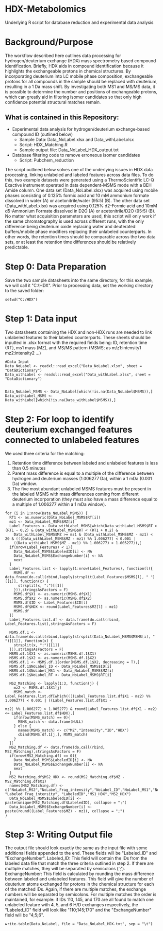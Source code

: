 # HDX-Metabolomics
Underlying R script for database reduction and experimental data analysis

# Background/Purpose
The workflow described here outlines data processing for hydrogen/deuterium exchange (HDX) mass spectrometry based compound identification. Briefly, HDX aids in compound identification because it highlights the exchangeable protons in chemical structures. By incorporating deuterium into LC mobile phase composition, exchangeable protons for all compounds in the sample should be replaced with deuterium, resulting in a 1 Da mass shift. By investigating both MS1 and MS/MS data, it is possible to determine the number and positions of exchangeable protons, which can greatly aid in filtering isomer candidates so that only high confidence potential structural matches remain. 

## What is contained in this Repository:
- Experimental data analysis for hydrogen/deuterium exchange-based compound ID (outlined below)
  - Sample Data: Data_NoLabel.xlsx and Data_withLabel.xlsx
  - Script: HDX_Matching.R
  - Sample output file: Data_NoLabel_HDX_output.txt
- Database filtering code to remove erroneous isomer candidates
  - Script: Pubchem_reduction

The script outlined below solves one of the underlying issues in HDX data processing, linking unlabeled and labeled features across data files. To do this, two example datasets were generated using a ThermoScientific LC-Q Exactive instrument operated in data dependent-MSMS mode with a BEH Amide column. One data set (Data_NoLabel.xlsx) was acquired using mobile phases consisting of 0.125% formic acid and 10 mM ammonium formate dissolved in water (A) or acetonitrile/water (95:5) (B). The other data set (Data_withLabel.xlsx) was acquired using 0.125% d2-Formic acid and 10mM d5-Ammonium Formate dissolved in D2O (A) or acetonitrile/D2O (95:5) (B). No matter what acquisition parameters are used, this script will only work if the same chromatography is used across different runs, with the only difference being deuterium oxide replacing water and deuterated buffers/mobile phase modifiers replacing their unlabeled counterparts. In other words, the retention times should be comparable across the two data sets, or at least the retention time differences should be relatively predictable.

# Step 0: Data Preparation
Save the two sample datasheets into the same directory, for this example, we will call it "C:\HDX". Prior to processing data, set the working directory to the saved folder:
```
setwd("C:/HDX")
```

# Step 1: Data input
Two datasheets containing the HDX and non-HDX runs are needed to link unlabeled features to their labeled counterparts.
These sheets should be inputted in .xlsx format with the required fields being: ID, retention time (RT), ms1 mass (MZ), and MS/MS pattern (MSMS; as m/z1:intensity1 mz2:intensity2 ...)
```
#Data Input
Data_NoLabel <- readxl::read_excel("Data_NoLabel.xlsx", sheet = "DataDictionary")
Data_withLabel <- readxl::read_excel("Data_withLabel.xlsx", sheet = "DataDictionary")


Data_NoLabel_MSMS <- Data_NoLabel[which(!is.na(Data_NoLabel$MSMS)),]
Data_withLabel_MSMS <- Data_withLabel[which(!is.na(Data_withLabel$MSMS)),]
```

# Step 2: For loop to identify deuterium exchanged features connected to unlabeled features
We used three criteria for the matching:
1. Retention time difference between labeled and unlabeled features is less than 0.5 minutes
2. Parent mass difference is equal to a multiple of the difference between hydrogen and deuterium masses (1.006277 Da), within a 1 mDa (0.001 Da) window.
3. The five most abundant unlabeled MSMS features must be present in the labeled MSMS with mass differences coming from different deuterium incorporation (they must also have a mass difference equal to a multiple of 1.006277 within a 1 mDa window).
```
for (i in 1:nrow(Data_NoLabel_MSMS)) {
  RT1 <- as.numeric(Data_NoLabel_MSMS$RT[i])
  mz1 <- Data_NoLabel_MSMS$MZ[i]
  Label_Features <- Data_withLabel_MSMS[which(Data_withLabel_MSMS$RT > (RT1 - 0.2) & Data_withLabel_MSMS$RT < (RT1 + 0.2) & 
    Data_withLabel_MSMS$MZ >= mz1 & (Data_withLabel_MSMS$MZ - mz1) < 20 & (((Data_withLabel_MSMS$MZ - mz1) %% 1.006277) < 0.001 |
    ((Data_withLabel_MSMS$MZ - mz1) %% 1.006277) > 1.005277)),]
  if(nrow(Label_Features) < 1){
    Data_NoLabel_MSMS$LabeledID[i] <- NA
    Data_NoLabel_MSMS$ExchangeNumber[i] <- NA
    next
  }
  Label_Features.list <- lapply(1:nrow(Label_Features), function(l){
    MSMS.df <- data.frame(do.call(rbind,lapply(strsplit(Label_Features$MSMS[l], " ")[[1]], function(x) {
      strsplit(x, ":")[[1]]
    })),stringsAsFactors = F)
    MSMS.df$X1 <- as.numeric(MSMS.df$X1)
    MSMS.df$X2 <- as.numeric(MSMS.df$X2)
    MSMS.df$ID <- Label_Features$ID[l]
    MSMS.df$HDX <- round(Label_Features$MZ[l] - mz1)
    MSMS.df
  })
  Label_Features.list.df <- data.frame(do.call(rbind, Label_Features.list),stringsAsFactors = F)
  
  MSMS.df.1 <- data.frame(do.call(rbind,lapply(strsplit(Data_NoLabel_MSMS$MSMS[i], " ")[[1]], function(x) {
    strsplit(x, ":")[[1]]
  })),stringsAsFactors = F)
  MSMS.df.1$X1 <- as.numeric(MSMS.df.1$X1)
  MSMS.df.1$X2 <- as.numeric(MSMS.df.1$X2)
  MSMS.df.1 <- MSMS.df.1[order(MSMS.df.1$X2, decreasing = T),]
  MSMS.df.1$NoLabel_ID <- Data_NoLabel_MSMS$ID[i]
  MSMS.df.1$NoLabel_MS1 <- Data_NoLabel_MSMS$MZ[i]
  MSMS.df.1$NoLabel_RT <- Data_NoLabel_MSMS$RT[i]
  
  MS2_Matching <- lapply(1:3, function(j) {
    mz2 <- MSMS.df.1$X1[j]
    MSMS_match <- Label_Features.list.df[which((((Label_Features.list.df$X1 - mz2) %% 1.006277) < 0.001 | ((Label_Features.list.df$X1 - 
                                                                                                              mz2) %% 1.006277) > 1.005277) & round(Label_Features.list.df$X1 - mz2) <= Label_Features.list.df$HDX),]
    if(nrow(MSMS_match) == 0){
      MSMS_match <- data.frame(NULL)
    } else {
      names(MSMS_match) <- c("MZ","Intensity","ID","HDX")
      cbind(MSMS.df.1[j,], MSMS_match)
    }
  })
  MS2_Matching.df <- data.frame(do.call(rbind, MS2_Matching),stringsAsFactors = F)
  if(nrow(MS2_Matching.df) == 0){
    Data_NoLabel_MSMS$LabeledID[i] <- NA
    Data_NoLabel_MSMS$ExchangeNumber[i] <- NA
    next
  }
  MS2_Matching.df$MS2_HDX <- round(MS2_Matching.df$MZ - MS2_Matching.df$X1)
  names(MS2_Matching.df) <- c("NoLabel_MS2","NoLabel_Frag_intensity","NoLabel_ID","NoLabel_MS1","NoLabel_RT","Labeled_MS2", "Labeled_Frag_intensity", "LabeledID","MS1_HDX","MS2_HDX")
  Data_NoLabel_MSMS$LabeledID[i] <- paste(unique(MS2_Matching.df$LabeledID), collapse = ";")
  Data_NoLabel_MSMS$ExchangeNumber[i] <- paste(round((Label_Features$MZ) - mz1), collapse = ";")
}
```
# Step 3: Writing Output file
The output file should look exactly the same as the input file with some additional fields appended to the end. These fields will be "Labeled_ID" and "ExchangeNumber".
Labeled_ID: This field will contain the IDs from the labeled data file that match the three criteria outlined in step 2. If there are multiple matches, they will be separated by semicolons (';').
ExchangeNumber: This field is calculated by rounding the mass difference between labeled and unlabeled features. This field will give the number of deuterium atoms exchanged for protons in the chemical structure for each of the matched IDs. Again, if there are multiple matches, the exchange numbers will be separated by semicolons.
For multiple matches the order is maintained, for example: if IDs 110, 145, and 170 are all found to match one unlabeled feature with 4, 5, and 6 H/D exchanges respectively, the "Labeled_ID" field will look like "110;145;170" and the "ExchangeNumber" field will be "4;5;6".
```
write.table(Data_NoLabel, file = "Data_NoLabel_HDX.txt", sep = "\t")
```
